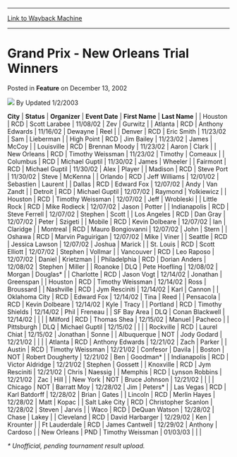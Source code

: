 
---
[Link to Wayback Machine](https://web.archive.org/web/20211028063610/https://magic.wizards.com/en/articles/archive/feature/grand-prix-new-orleans-trial-winners-2002-12-13)

[_metadata_:author]:- "Updated 1-2-2003"
[_metadata_:description]:- "CityStatusOrganizerEvent DateFirst NameLast Name HoustonRCDScott Larabee11/08/02ZevGurwitz AtlantaRCDAnthony Edwards11/16/02DewayneReel DenverRCDEric Smith11/23/02SamLieberman High PointRCDJim Bailey11/23/02JamesMcCoy LouisvilleRCDBrennan Moody11/23/02AaronClark New OrleansRCDTimothy Weissman11/23/02TimothyComeaux ColumbusRCDMichael Guptil11/30/02JamesWheeler"
[_metadata_:generator]:- "Drupal 7 (http://drupal.org)"
[_metadata_:publish_date]:- "2002-12-13"
[_metadata_:title]:- "Grand Prix - New Orleans Trial Winners"
[_metadata_:wayback_capture_timestamp]:- "2021-10-28 06:36:10+00:00"
[_metadata_:wayback_raw_url]:- "https://web.archive.org/web/20211028063610id_/https://magic.wizards.com/en/articles/archive/feature/grand-prix-new-orleans-trial-winners-2002-12-13"
[_metadata_:wayback_url]:- "https://magic.wizards.com/en/articles/archive/feature/grand-prix-new-orleans-trial-winners-2002-12-13"
---


Grand Prix - New Orleans Trial Winners
======================================



 Posted in **Feature**
 on December 13, 2002 






![](https://media.magic.wizards.com/styles/auth_small/public/generic-avatar-150_416.png)
By Updated 1/2/2003













 **City** | **Status** | **Organizer** | **Event Date** | **First Name** | **Last Name** |
| Houston | RCD | Scott Larabee | 11/08/02 | Zev | Gurwitz |
| Atlanta | RCD | Anthony Edwards | 11/16/02 | Dewayne | Reel |
| Denver | RCD | Eric Smith | 11/23/02 | Sam | Lieberman |
| High Point | RCD | Jim Bailey | 11/23/02 | James | McCoy |
| Louisville | RCD | Brennan Moody | 11/23/02 | Aaron | Clark |
| New Orleans | RCD | Timothy Weissman | 11/23/02 | Timothy | Comeaux |
| Columbus | RCD | Michael Guptil | 11/30/02 | James | Wheeler |
| Fairmont | RCD | Michael Guptil | 11/30/02 | Alex | Player |
| Madison | RCD | Steve Port | 11/30/02 | Steve | McKenna |
| Orlando | RCD | Jeff Williams | 12/01/02 | Sebastien | Laurent  |
| Dallas | RCD | Edward Fox | 12/07/02 | Andy | Van Zandt |
| Detroit | RCD | Michael Guptil | 12/07/02 | Raymond | Yolkiewicz |
| Houston | RCD | Timothy Weissman | 12/07/02 | Jeff | Wrobleski |
| Little Rock | RCD | Mike Rodieck | 12/07/02 | Jason | Potter |
| Indianapolis | RCD | Steve Ferrell | 12/07/02 | Stephen | Scott |
| Los Angeles | RCD | Dan Gray | 12/07/02 | Peter | Szigeti |
| Mobile | RCD | Kevin Dolbeare | 12/07/02 | Ian | Claridge |
| Montreal | RCD | Mauro Bongiovanni | 12/07/02 | John | Stern |
| Oshawa | RCD | Marvin Paguirigan | 12/07/02 | Mike | Viner |
| Seattle | RCD | Jessica Lawson | 12/07/02 | Joshua | Marick |
| St. Louis | RCD | Scott Elliott | 12/07/02 | Stephen | Vollmar |
| Vancouver | RCD | Leo Raposo | 12/07/02 | Daniel | Krietzman |
| Philadelphia | RCD | Dorian Anders | 12/08/02 | Stephen | Miller |
| Roanoke | DLQ | Pete Hoefling | 12/08/02 | Morgan | Douglas\* |
| Charlotte | RCD | Jason Vogt | 12/14/02 | Jonathan | Greenspan |
| Houston | RCD | Timothy Weissman | 12/14/02 | Ross | Broussard |
| Nashville | RCD | Jym Resciniti | 12/14/02 | Karl | Cannon |
| Oklahoma City | RCD | Edward Fox | 12/14/02 | Tina | Reed |
| Pensacola | RCD | Kevin Dolbeare | 12/14/02 | Kyle | Tracy |
| Portland | RCD | Timothy Shields | 12/14/02 | Phil | Freneau |
| SF Bay Area | DLQ | Conan Blackwell | 12/14/02 |  |  |
| Milford | RCD | Thomas Shea | 12/15/02 | Manuel | Pacheco |
| Pittsburgh | DLQ | Michael Guptil | 12/15/02 |  |  |
| Rockville | RCD | Laurel Chiat | 12/15/02 | Jonathan | Sonne |
| Albuquerque | NOT | Jody Godard | 12/21/02 |  |  |
| Atlanta | RCD | Anthony Edwards | 12/21/02 | Zach | Parker |
| Austin | RCD | Timothy Weissman | 12/21/02 | Confesor | Davila |
| Boston | NOT | Robert Dougherty | 12/21/02 | Ben | Goodman\* |
| Indianapolis | RCD | Victor Aldridge | 12/21/02 | Stephen | Gossett |
| Knoxville | RCD | Jym Resciniti | 12/21/02 | Chris | Naessig |
| Memphis | RCD | Lynson Robbins | 12/21/02 | Zac | Hill |
| New York | NOT | Bruce Johnson | 12/21/02 |  |  |
| Chicago | NOT | Barratt Moy | 12/28/02 | Jim | Peters\* |
| Las Vegas | RCD | Karl Batdorff | 12/28/02 | Brian | Gates |
| Lincoln | RCD | Merlin Hayes | 12/28/02 | Matt | Kopac |
| Salt Lake City | RCD | Christopher Scanlon | 12/28/02 | Steven | Jarvis |
| Waco | RCD | DeQuan Watson | 12/28/02 | Chase | Lakey |
| Cleveland | RCD | David Harbarger | 12/29/02 | Ken | Krounter |
| Ft Lauderdale | RCD | James Cantwell | 12/29/02 | Anthony | Cardoso |
| New Orleans | PND | Timothy Weissman | 01/03/03 |  |  |

*\* Unofficial, pending tournament result upload.*







